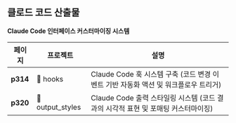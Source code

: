 ## 클로드 코드 산출물

**Claude Code 인터페이스 커스터마이징 시스템**

| 페이지 | 프로젝트 | 설명 |
|--------|----------|------|
| **p314** | 📁 hooks | Claude Code 훅 시스템 구축 (코드 변경 이벤트 기반 자동화 액션 및 워크플로우 트리거) |
| **p320** | 📁 output_styles | Claude Code 출력 스타일링 시스템 (코드 결과의 시각적 표현 및 포매팅 커스터마이징) |
